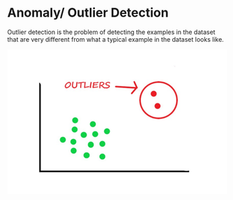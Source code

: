 # Anomaly/ Outlier Detection

Outlier detection is the problem of detecting the examples in the dataset that are very different from what a typical example in the dataset looks like.

![Alt text](image02_81f0f88c38.png)